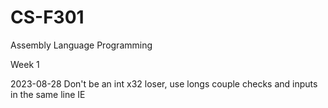 # CS-F301
Assembly Language Programming


Week 1

2023-08-28
Don't be an int x32 loser, use longs
couple checks and inputs in the same line IE 